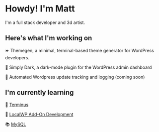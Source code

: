 # Howdy! I'm Matt

I'm a full stack developer and 3d artist.

## Here's what I'm working on

:fast_forward: Themegen, a minimal, terminal-based theme generator for WordPress developers.

:flashlight: Simply Dark, a dark-mode plugin for the WordPress admin dashboard

:rocket: Automated Wordpress update tracking and logging (coming soon)

## I'm currently learning

🦾 [Terminus](https://github.com/pantheon-systems/terminus)

🤖 [LocalWP Add-On Development](https://localwp.com/get-involved/build/)

📚 [MySQL](https://mysql.com)

